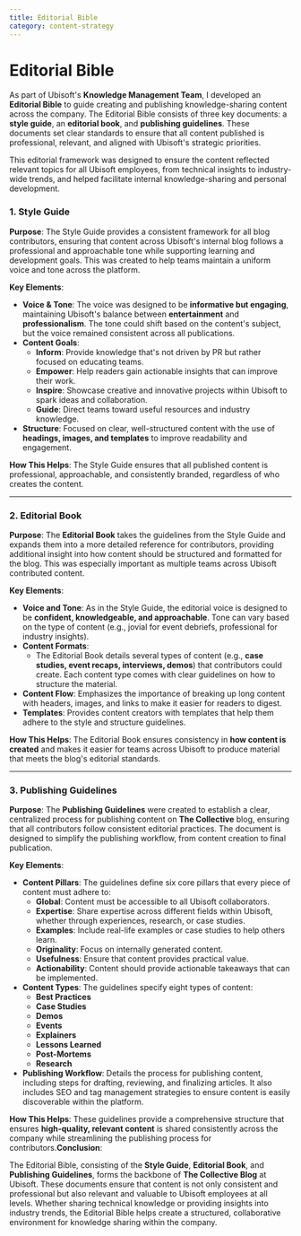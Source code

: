 ```yaml
---
title: Editorial Bible
category: content-strategy
---
```


# Editorial Bible

As part of Ubisoft's **Knowledge Management Team**, I developed an **Editorial Bible** to guide creating and publishing knowledge-sharing content across the company. The Editorial Bible consists of three key documents: a **style guide**, an **editorial book**, and **publishing guidelines**. These documents set clear standards to ensure that all content published is professional, relevant, and aligned with Ubisoft's strategic priorities.

This editorial framework was designed to ensure the content reflected relevant topics for all Ubisoft employees, from technical insights to industry-wide trends, and helped facilitate internal knowledge-sharing and personal development.

### **1. Style Guide** 

**Purpose**: The Style Guide provides a consistent framework for all blog contributors, ensuring that content across Ubisoft's internal blog follows a professional and approachable tone while supporting learning and development goals. This was created to help teams maintain a uniform voice and tone across the platform.

**Key Elements**:

- **Voice & Tone**: The voice was designed to be **informative but engaging**, maintaining Ubisoft's balance between **entertainment** and **professionalism**. The tone could shift based on the content's subject, but the voice remained consistent across all publications.
- **Content Goals**:
  - **Inform**: Provide knowledge that's not driven by PR but rather focused on educating teams.
  - **Empower**: Help readers gain actionable insights that can improve their work.
  - **Inspire**: Showcase creative and innovative projects within Ubisoft to spark ideas and collaboration.
  - **Guide**: Direct teams toward useful resources and industry knowledge.
- **Structure**: Focused on clear, well-structured content with the use of **headings, images, and templates** to improve readability and engagement.

**How This Helps**: The Style Guide ensures that all published content is professional, approachable, and consistently branded, regardless of who creates the content.

------------------------------------------------------------------------

### **2. Editorial Book** 

**Purpose**: The **Editorial Book** takes the guidelines from the Style Guide and expands them into a more detailed reference for contributors, providing additional insight into how content should be structured and formatted for the blog. This was especially important as multiple teams across Ubisoft contributed content.

**Key Elements**:

- **Voice and Tone**: As in the Style Guide, the editorial voice is designed to be **confident, knowledgeable, and approachable**. Tone can vary based on the type of content (e.g., jovial for event debriefs, professional for industry insights).
- **Content Formats**:
  - The Editorial Book details several types of content (e.g., **case studies, event recaps, interviews, demos**) that contributors could create. Each content type comes with clear guidelines on how to structure the material.
- **Content Flow**: Emphasizes the importance of breaking up long content with headers, images, and links to make it easier for readers to digest.
- **Templates**: Provides content creators with templates that help them adhere to the style and structure guidelines.

**How This Helps**: The Editorial Book ensures consistency in **how content is created** and makes it easier for teams across Ubisoft to produce material that meets the blog's editorial standards.

------------------------------------------------------------------------

### **3. Publishing Guidelines** 

**Purpose**: The **Publishing Guidelines** were created to establish a clear, centralized process for publishing content on **The Collective** blog, ensuring that all contributors follow consistent editorial practices. The document is designed to simplify the publishing workflow, from content creation to final publication.

**Key Elements**:

- **Content Pillars**: The guidelines define six core pillars that every piece of content must adhere to:
  - **Global**: Content must be accessible to all Ubisoft collaborators.
  - **Expertise**: Share expertise across different fields within Ubisoft, whether through experiences, research, or case studies.
  - **Examples**: Include real-life examples or case studies to help others learn.
  - **Originality**: Focus on internally generated content.
  - **Usefulness**: Ensure that content provides practical value.
  - **Actionability**: Content should provide actionable takeaways that can be implemented.
- **Content Types**: The guidelines specify eight types of content:
  - **Best Practices**
  - **Case Studies**
  - **Demos**
  - **Events**
  - **Explainers**
  - **Lessons Learned**
  - **Post-Mortems**
  - **Research**
- **Publishing Workflow**: Details the process for publishing content, including steps for drafting, reviewing, and finalizing articles. It also includes SEO and tag management strategies to ensure content is easily discoverable within the platform.

**How This Helps**: These guidelines provide a comprehensive structure that ensures **high-quality, relevant content** is shared consistently across the company while streamlining the publishing process for contributors.**Conclusion**:

The Editorial Bible, consisting of the **Style Guide**, **Editorial Book**, and **Publishing Guidelines**, forms the backbone of **The Collective Blog** at Ubisoft. These documents ensure that content is not only consistent and professional but also relevant and valuable to Ubisoft employees at all levels. Whether sharing technical knowledge or providing insights into industry trends, the Editorial Bible helps create a structured, collaborative environment for knowledge sharing within the company.

